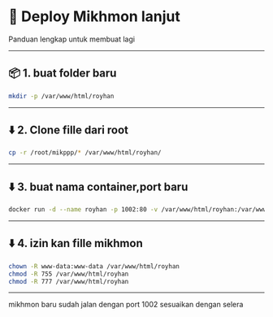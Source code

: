 # 🚀 Deploy Mikhmon lanjut 

Panduan lengkap untuk membuat lagi 

---

## 📦 1. buat folder baru

```bash
mkdir -p /var/www/html/royhan
```

---

## ⬇️ 2. Clone fille dari root
```bash
cp -r /root/mikppp/* /var/www/html/royhan/
```

---

## ⬇️ 3. buat nama container,port baru
```bash
docker run -d --name royhan -p 1002:80 -v /var/www/html/royhan:/var/www/html php:7.4-apache
```

---

## ⬇️ 4. izin kan fille mikhmon
```bash
chown -R www-data:www-data /var/www/html/royhan
chmod -R 755 /var/www/html/royhan
chmod -R 777 /var/www/html/royhan
```

---
mikhmon baru sudah jalan dengan port 1002 sesuaikan dengan selera



